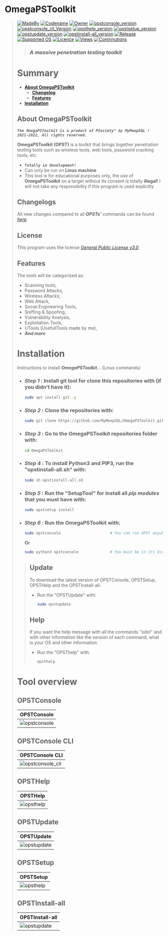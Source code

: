 # **OmegaPSToolkit**
> [![MadeBy](https://img.shields.io/badge/Made%20by-Thomas%20Pellissier-informational?style=flat-square)](https://github.com/MyMeepSQL)
[![Codename](https://img.shields.io/badge/Codename-MyMeepSQL-informational?style=flat-square)](https://github.com/MyMeepSQL)
[![Owner](https://img.shields.io/badge/Owner-©%20PSociety™-informational?style=flat-square)](https://github.com/MyMeepSQL)
[![opstconsole_version](https://img.shields.io/badge/opstconsole%20version-v0.0.1.3-brightgreen?style=flat-square)](https://github.com/MyMeepSQL/OmegaPSToolkit/blob/main/CHANGLOG.md)
[![opstconsole_cli_Version](https://img.shields.io/badge/opstconsole_CLI%20Version%20[BETA]-v0.0.0.9-red?style=flat-square)](https://github.com/MyMeepSQL/OmegaPSToolkit/blob/main/CHANGLOG.md)
[![opsthelp_version](https://img.shields.io/badge/opsthelp%20version-v1.4-success?style=flat-square)](https://github.com/MyMeepSQL/OmegaPSToolkit/blob/main/CHANGLOG.md)
[![opstsetup_version](https://img.shields.io/badge/opstsetup%20version-v2.6-success?style=flat-square)](https://github.com/MyMeepSQL/OmegaPSToolkit/blob/main/CHANGLOG.md)
[![opstupdate_version](https://img.shields.io/badge/opstupdate%20version-v2.2-success?style=flat-square)](https://github.com/MyMeepSQL/OmegaPSToolkit/blob/main/CHANGLOG.md)
[![opstinstall-all_version](https://img.shields.io/badge/opstinstall%20version-v1.8-success?style=flat-square)](https://github.com/MyMeepSQL/OmegaPSToolkit/blob/main/CHANGLOG.md)
[![Release](https://img.shields.io/badge/Release-In%20Development-yellow?style=flat-square)]()
[![Supported OS](https://img.shields.io/badge/Supported%20OS-Linux-brightgreen?style=flat-square)]()
[![Licence](https://img.shields.io/badge/License-GNU%20GPL--3.0-important?style=flat-square)](https://github.com/MyMeepSQL/OmegaPSToolkit/blob/main/LICENSE)
[![Views](https://hits.dwyl.com/MyMeepSQL/OmegaPSToolkit.svg?style=flat-square)](http://hits.dwyl.com/MyMeepSQL/OmegaPSToolkit)
[![Contrinutions](https://img.shields.io/badge/Contributions-Open%20!-yellow?style=flat-square)]()
> > ### _**A massive penetration testing toolkit**_
> 
> # **Summary**
> - [**About OmegaPSToolkit**](https://github.com/MyMeepSQL/OmegaPSToolkit#about-omegapstoolkit)
>   - [**Changelog**](https://github.com/MyMeepSQL/OmegaPSToolkit#license)
>   - [**Features**](https://github.com/MyMeepSQL/OmegaPSToolkit#features)
> - [**Installation**](https://github.com/MyMeepSQL/OmegaPSToolkit#installation)
> ## **About OmegaPSToolkit**
> _**`The OmegaPSToolkit is a product of PSociety™ by MyMeepSQL ! 2021-2022, All rights reserved.`**_
>
>  **OmegaPSToolkit (OPST)** is a toolkit that brings together penetration testing tools such as wireless tools, web tools, password cracking tools, etc.
> * **`Totally in development!`**
> * Can only be run on **Linux machine**
> * This tool is for educational purposes only, the use of **OmegaPSToolkit** on a target without its consent is totally **illegal!** I will not take any responsibility if this program is used explicitly
> 
> ## **Changelogs**
> All new changes compared to all _**OPSTs'**_ commands can be found _[here](https://github.com/MyMeepSQL/OmegaPSToolkit/blob/main/CHANGLOG.md)_.
>  ## License 
> This program uses the license _[General Public License v3.0](https://github.com/MyMeepSQL/OmegaPSToolkit/blob/main/LICENSE)_.
> ## **Features**
> The tools will be categorized as:
>  * Scanning tools,
>  * Password Attacks,
>  * Wireless Attacks,
>  * Web Attack,
>  * Social Engineering Tools,
>  * Sniffing & Spoofing,
>  * Vulnerability Analysis,
>  * Exploitation Tools,
>  * UTools (UsefullTools made by me),
>  * _**And more**_
> 
> # **Installation**
> Instructions to install ***OmegaPSToolkit***... (Linux commands)
> 
> * ### _Step 1_ : Install **git** tool for clone this repositories with (if you didn’t have it):
>   ```bash
>   sudo apt install git -y
>   ```
> * ### _Step 2_ : **Clone** the repositories with:
>   ```bash
>   sudo git clone https://github.com/MyMeepSQL/OmegaPSToolkit.git
>   ```
> * ### _Step 3_ : Go to the **OmegaPSToolkit repositories folder** with:
>   ```bash
>   cd OmegaPSToolkit
>   ```
> * ### _Step 4_ : To install **Python3** and **PIP3**, run the "opstinstall-all.sh" with:
>   ```bash
>   sudo sh opstinstall-all.sh
>   ```
> * ### _Step 5_ : Run the "**SetupTool**" for install all _pip modules_ that you must have with:
>   ```bash
>   sudo opstsetup install
>   ```
> * ### _Step 6_ : Run the **OmegaPSToolkit** with:
>   ```bash
>   sudo opstconsole                      # You can run OPST anywhere (tell me if a problem appears) 
>   ```
>   **Or**
>   ```bash
>   sudo python3 opstconsole              # You must be in its directory to run OPST like this (/usr/share/OmegaPSToolkit/)
>   ``` 
>> ## **Update**
>>To download the latest version of OPSTConsole, OPSTSetup, OPSTHelp and the OPSTInstall-all.
>>* Run the "OPSTUpdate" with:
>>   ```bash
>>   sudo opstupdate
>>   ```
>> ## **Help**
>>If you want the help message with all the commands "odst" and with other information like the version of each command, what is your OS and other information.
>>* Run the "OPSThelp" with:
>>   ```bash
>>   opsthelp
>>   ```
>
> # Tool overview
> ## OPSTConsole
> |  OPSTConsole  | 
> | ------------- |
> | ![opstconsole](https://github.com/MyMeepSQL/OmegaPSToolkit/blob/main/Screens/opstconsole_main_page.png) |
> 
> ## OPSTConsole CLI
> | OPSTConsole CLI  |
> | ---------------- |
> | ![opstconsole_cli](https://github.com/MyMeepSQL/OmegaPSToolkit/blob/main/Screens/opstconsole_cli.png) |
> 
> ## OPSTHelp
> |   OPSTHelp    |
> | ------------- |
> | ![opsthelp](https://github.com/MyMeepSQL/OmegaPSToolkit/blob/main/Screens/opsthelp.png) | 
> 
> ## OPSTUpdate
> |     OPSTUpdate    |
> | ----------------- |
> | ![opstupdate](https://github.com/MyMeepSQL/OmegaPSToolkit/blob/main/Screens/opstupdate.png)
>
> ## OPSTSetup
> |   OPSTSetup   |
> | ------------- | 
> | ![opsthelp](https://github.com/MyMeepSQL/OmegaPSToolkit/blob/main/Screens/opstsetup.png) | 
>
> ## OPSTInstall-all
> |  OPSTInstall-all   |
> | ------------------ |
> | ![opstupdate](https://github.com/MyMeepSQL/OmegaPSToolkit/blob/main/Screens/opstinstall-all.png)
